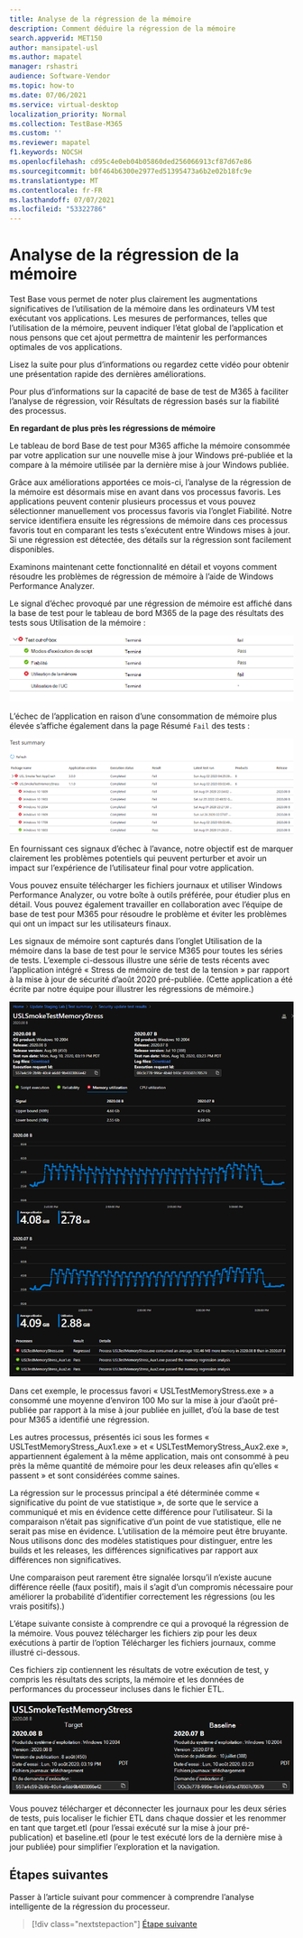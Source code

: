 ```yaml
---
title: Analyse de la régression de la mémoire
description: Comment déduire la régression de la mémoire
search.appverid: MET150
author: mansipatel-usl
ms.author: mapatel
manager: rshastri
audience: Software-Vendor
ms.topic: how-to
ms.date: 07/06/2021
ms.service: virtual-desktop
localization_priority: Normal
ms.collection: TestBase-M365
ms.custom: ''
ms.reviewer: mapatel
f1.keywords: NOCSH
ms.openlocfilehash: cd95c4e0eb04b05860ded256066913cf87d67e86
ms.sourcegitcommit: b0f464b6300e2977ed51395473a6b2e02b18fc9e
ms.translationtype: MT
ms.contentlocale: fr-FR
ms.lasthandoff: 07/07/2021
ms.locfileid: "53322786"
---
```

# <a name="memory-regression-analysis"></a>Analyse de la régression de la mémoire

Test Base vous permet de noter plus clairement les augmentations significatives de l’utilisation de la mémoire dans les ordinateurs VM test exécutant vos applications. Les mesures de performances, telles que l’utilisation de la mémoire, peuvent indiquer l’état global de l’application et nous pensons que cet ajout permettra de maintenir les performances optimales de vos applications.

Lisez la suite pour plus d’informations ou regardez cette vidéo pour obtenir une présentation rapide des dernières améliorations. 

Pour plus d’informations sur la capacité de base de test de M365 à faciliter l’analyse de régression, voir Résultats de régression basés sur la fiabilité des processus.

<b>En regardant de plus près les régressions de mémoire</b>

Le tableau de bord Base de test pour M365 affiche la mémoire consommée par votre application sur une nouvelle mise à jour Windows pré-publiée et la compare à la mémoire utilisée par la dernière mise à jour Windows publiée. 

Grâce aux améliorations apportées ce mois-ci, l’analyse de la régression de la mémoire est désormais mise en avant dans vos processus favoris. Les applications peuvent contenir plusieurs processus et vous pouvez sélectionner manuellement vos processus favoris via l’onglet Fiabilité. Notre service identifiera ensuite les régressions de mémoire dans ces processus favoris tout en comparant les tests s’exécutent entre Windows mises à jour. Si une régression est détectée, des détails sur la régression sont facilement disponibles.

Examinons maintenant cette fonctionnalité en détail et voyons comment résoudre les problèmes de régression de mémoire à l’aide de Windows Performance Analyzer.

Le signal d’échec provoqué par une régression de mémoire est affiché dans la base de test pour le tableau de bord M365 de la page des résultats des tests sous Utilisation de la mémoire :

![Résultats de l’utilisation de la mémoire](Media/01_memory-utilization-results.png)


L’échec de l’application en raison d’une consommation de mémoire plus élevée s’affiche également dans la page Résumé ```Fail``` des tests :

![Résultats récapitulatifs des tests](Media/02_test-summary.png)

En fournissant ces signaux d’échec à l’avance, notre objectif est de marquer clairement les problèmes potentiels qui peuvent perturber et avoir un impact sur l’expérience de l’utilisateur final pour votre application. 

Vous pouvez ensuite télécharger les fichiers journaux et utiliser Windows Performance Analyzer, ou votre boîte à outils préférée, pour étudier plus en détail. Vous pouvez également travailler en collaboration avec l’équipe de base de test pour M365 pour résoudre le problème et éviter les problèmes qui ont un impact sur les utilisateurs finaux.

Les signaux de mémoire sont capturés dans l’onglet Utilisation de la mémoire dans la base de test pour le service M365 pour toutes les séries de tests. L’exemple ci-dessous illustre une série de tests récents avec l’application intégré « Stress de mémoire de test de la tension » par rapport à la mise à jour de sécurité d’août 2020 pré-publiée. (Cette application a été écrite par notre équipe pour illustrer les régressions de mémoire.)

![Résultats de régression de mémoire](Media/03_memory-regression%20comparison.png)

Dans cet exemple, le processus favori « USLTestMemoryStress.exe » a consommé une moyenne d’environ 100 Mo sur la mise à jour d’août pré-publiée par rapport à la mise à jour publiée en juillet, d’où la base de test pour M365 a identifié une régression. 

Les autres processus, présentés ici sous les formes « USLTestMemoryStress_Aux1.exe » et « USLTestMemoryStress_Aux2.exe », appartiennent également à la même application, mais ont consommé à peu près la même quantité de mémoire pour les deux releases afin qu’elles « passent » et sont considérées comme saines.

La régression sur le processus principal a été déterminée comme « significative du point de vue statistique », de sorte que le service a communiqué et mis en évidence cette différence pour l’utilisateur. Si la comparaison n’était pas significative d’un point de vue statistique, elle ne serait pas mise en évidence. L’utilisation de la mémoire peut être bruyante. Nous utilisons donc des modèles statistiques pour distinguer, entre les builds et les releases, les différences significatives par rapport aux différences non significatives. 

Une comparaison peut rarement être signalée lorsqu’il n’existe aucune différence réelle (faux positif), mais il s’agit d’un compromis nécessaire pour améliorer la probabilité d’identifier correctement les régressions (ou les vrais positifs).)

L’étape suivante consiste à comprendre ce qui a provoqué la régression de la mémoire. Vous pouvez télécharger les fichiers zip pour les deux exécutions à partir de l’option Télécharger les fichiers journaux, comme illustré ci-dessous. 

Ces fichiers zip contiennent les résultats de votre exécution de test, y compris les résultats des scripts, la mémoire et les données de performances du processeur incluses dans le fichier ETL.

![Fichiers de test de régression de mémoire](Media/04_memory-regression-test-files.png)

Vous pouvez télécharger et déconnecter les journaux pour les deux séries de tests, puis localiser le fichier ETL dans chaque dossier et les renommer en tant que target.etl (pour l’essai exécuté sur la mise à jour pré-publication) et baseline.etl (pour le test exécuté lors de la dernière mise à jour publiée) pour simplifier l’exploration et la navigation.
 
## <a name="next-steps"></a>Étapes suivantes

Passer à l’article suivant pour commencer à comprendre l’analyse intelligente de la régression du processeur.
> [!div class="nextstepaction"]
> [Étape suivante](cpu.md)

<!---
Add button for next page
-->
